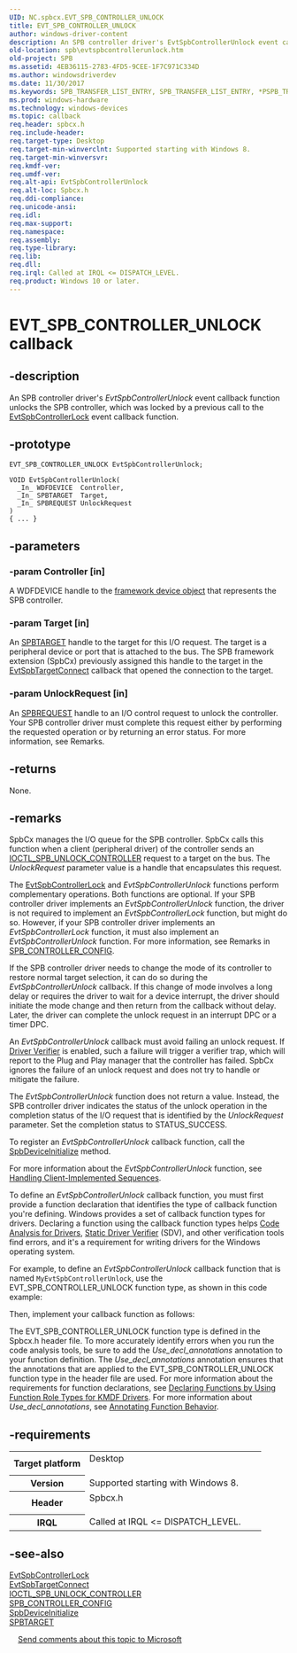 ```yaml
---
UID: NC.spbcx.EVT_SPB_CONTROLLER_UNLOCK
title: EVT_SPB_CONTROLLER_UNLOCK
author: windows-driver-content
description: An SPB controller driver's EvtSpbControllerUnlock event callback function unlocks the SPB controller, which was locked by a previous call to the EvtSpbControllerLock event callback function.
old-location: spb\evtspbcontrollerunlock.htm
old-project: SPB
ms.assetid: 4EB36115-2783-4FD5-9CEE-1F7C971C334D
ms.author: windowsdriverdev
ms.date: 11/30/2017
ms.keywords: SPB_TRANSFER_LIST_ENTRY, SPB_TRANSFER_LIST_ENTRY, *PSPB_TRANSFER_LIST_ENTRY
ms.prod: windows-hardware
ms.technology: windows-devices
ms.topic: callback
req.header: spbcx.h
req.include-header: 
req.target-type: Desktop
req.target-min-winverclnt: Supported starting with Windows 8.
req.target-min-winversvr: 
req.kmdf-ver: 
req.umdf-ver: 
req.alt-api: EvtSpbControllerUnlock
req.alt-loc: Spbcx.h
req.ddi-compliance: 
req.unicode-ansi: 
req.idl: 
req.max-support: 
req.namespace: 
req.assembly: 
req.type-library: 
req.lib: 
req.dll: 
req.irql: Called at IRQL <= DISPATCH_LEVEL.
req.product: Windows 10 or later.
---
```


# EVT_SPB_CONTROLLER_UNLOCK callback



## -description
An SPB controller driver's <i>EvtSpbControllerUnlock</i> event callback function unlocks the SPB controller, which was locked by a previous call to the <a href="https://msdn.microsoft.com/E08674F1-CE63-464B-9C70-96F93C574753">EvtSpbControllerLock</a> event callback function.


## -prototype

````
EVT_SPB_CONTROLLER_UNLOCK EvtSpbControllerUnlock;

VOID EvtSpbControllerUnlock(
  _In_ WDFDEVICE  Controller,
  _In_ SPBTARGET  Target,
  _In_ SPBREQUEST UnlockRequest
)
{ ... }
````


## -parameters

### -param Controller [in]

A WDFDEVICE handle to the <a href="kmdf.creating_a_framework_device_object">framework device object</a> that represents the SPB controller.

### -param Target [in]

An <a href="buses.spbtarget_object_handle">SPBTARGET</a> handle to the target for this I/O request. The target is a peripheral device or port that is attached to the bus. The SPB framework extension (SpbCx) previously assigned this handle to the target in the <a href="https://msdn.microsoft.com/D90DD169-A989-4D08-B1B8-BDE7EC9B7A82">EvtSpbTargetConnect</a> callback that opened the connection to the target.

### -param UnlockRequest [in]

An <a href="buses.spbrequest_object_handle">SPBREQUEST</a> handle to an I/O control request to unlock the controller. Your SPB controller driver must complete this request either by performing the requested operation or by returning an error status. For more information, see Remarks.

## -returns
None.

## -remarks
SpbCx manages the I/O queue for the SPB controller. SpbCx calls this function when a client (peripheral driver) of the controller sends an <a href="https://msdn.microsoft.com/library/windows/hardware/hh450859">IOCTL_SPB_UNLOCK_CONTROLLER</a> request to a target on the bus. The <i>UnlockRequest</i> parameter value is a handle that encapsulates this request.

The <a href="https://msdn.microsoft.com/E08674F1-CE63-464B-9C70-96F93C574753">EvtSpbControllerLock</a> and <i>EvtSpbControllerUnlock</i> functions perform complementary operations. Both functions are optional. If your SPB controller driver implements an <i>EvtSpbControllerUnlock</i> function, the driver is not required to implement an <i>EvtSpbControllerLock</i> function, but might do so. However, if your SPB controller driver implements an <i>EvtSpbControllerLock</i> function, it must also implement an <i>EvtSpbControllerUnlock</i> function. For more information, see Remarks in <a href="https://msdn.microsoft.com/library/windows/hardware/hh406206">SPB_CONTROLLER_CONFIG</a>.

If the SPB controller driver needs to change the mode of its controller to restore normal target selection, it can do so during the <i>EvtSpbControllerUnlock</i> callback.  If this change of mode involves a long delay or requires the driver to wait for a device interrupt, the driver should initiate the mode change and then return from the callback without delay. Later, the driver can complete the unlock request in an interrupt DPC or a timer DPC.

An <i>EvtSpbControllerUnlock</i> callback must avoid failing an unlock request. If <a href="https://msdn.microsoft.com/library/windows/hardware/ff557262">Driver Verifier</a> is enabled, such a failure  will trigger a verifier trap, which will report to the Plug and Play manager that the controller has failed.  SpbCx ignores the failure of an unlock request and does not try to handle or mitigate the failure.

The <i>EvtSpbControllerUnlock</i> function does not return a value. Instead, the SPB controller driver indicates the status of the unlock operation in the completion status of the I/O request that is identified by the <i>UnlockRequest</i> parameter. Set the completion status to STATUS_SUCCESS.

To register an <i>EvtSpbControllerUnlock</i> callback function, call the <a href="https://msdn.microsoft.com/library/windows/hardware/hh450919">SpbDeviceInitialize</a> method.

For more information about the <i>EvtSpbControllerUnlock</i> function, see <a href="https://msdn.microsoft.com/C1DED853-059D-481F-A524-E50772072018">Handling Client-Implemented Sequences</a>.

To define an <i>EvtSpbControllerUnlock</i> callback function, you must first provide a function declaration that identifies the type of callback function you're defining. Windows provides a set of callback function types for drivers. Declaring a function using the callback function types helps <a href="https://msdn.microsoft.com/2F3549EF-B50F-455A-BDC7-1F67782B8DCA">Code Analysis for Drivers</a>, <a href="https://msdn.microsoft.com/74feeb16-387c-4796-987a-aff3fb79b556">Static Driver Verifier</a> (SDV), and other verification tools find errors, and it's a requirement for writing drivers for the Windows operating system.

For example, to define an <i>EvtSpbControllerUnlock</i> callback function that is named <code>MyEvtSpbControllerUnlock</code>, use the EVT_SPB_CONTROLLER_UNLOCK function type, as shown in this code example:

Then, implement your callback function as follows:

The EVT_SPB_CONTROLLER_UNLOCK function type is defined in the Spbcx.h header file. To more accurately identify errors when you run the code analysis tools, be sure to add the _Use_decl_annotations_ annotation to your function definition. The _Use_decl_annotations_ annotation ensures that the annotations that are applied to the EVT_SPB_CONTROLLER_UNLOCK function type in the header file are used. For more information about the requirements for function declarations, see <a href="https://msdn.microsoft.com/73a408ba-0219-4fde-8dad-ca330e4e67c3">Declaring Functions by Using Function Role Types for KMDF Drivers</a>. For more information about _Use_decl_annotations_, see <a href="http://go.microsoft.com/fwlink/p/?linkid=286697">Annotating Function Behavior</a>.

## -requirements
<table>
<tr>
<th width="30%">
Target platform
</th>
<td width="70%">
<dl>
<dt>Desktop</dt>
</dl>
</td>
</tr>
<tr>
<th width="30%">
Version
</th>
<td width="70%">
Supported starting with Windows 8.
</td>
</tr>
<tr>
<th width="30%">
Header
</th>
<td width="70%">
<dl>
<dt>Spbcx.h</dt>
</dl>
</td>
</tr>
<tr>
<th width="30%">
IRQL
</th>
<td width="70%">
Called at IRQL &lt;= DISPATCH_LEVEL.
</td>
</tr>
</table>

## -see-also
<dl>
<dt>
<a href="https://msdn.microsoft.com/E08674F1-CE63-464B-9C70-96F93C574753">EvtSpbControllerLock</a>
</dt>
<dt>
<a href="https://msdn.microsoft.com/D90DD169-A989-4D08-B1B8-BDE7EC9B7A82">EvtSpbTargetConnect</a>
</dt>
<dt>
<a href="https://msdn.microsoft.com/library/windows/hardware/hh450859">IOCTL_SPB_UNLOCK_CONTROLLER</a>
</dt>
<dt>
<a href="https://msdn.microsoft.com/library/windows/hardware/hh406206">SPB_CONTROLLER_CONFIG</a>
</dt>
<dt>
<a href="https://msdn.microsoft.com/library/windows/hardware/hh450919">SpbDeviceInitialize</a>
</dt>
<dt>
<a href="buses.spbtarget_object_handle">SPBTARGET</a>
</dt>
</dl>
 
 
<a href="mailto:wsddocfb@microsoft.com?subject=Documentation%20feedback [SPB\buses]:%20EVT_SPB_CONTROLLER_UNLOCK callback function%20 RELEASE:%20(11/30/2017)&amp;body=%0A%0APRIVACY STATEMENT%0A%0AWe use your feedback to improve the documentation. We don't use your email address for any other purpose, and we'll remove your email address from our system after the issue that you're reporting is fixed. While we're working to fix this issue, we might send you an email message to ask for more info. Later, we might also send you an email message to let you know that we've addressed your feedback.%0A%0AFor more info about Microsoft's privacy policy, see http://privacy.microsoft.com/en-us/default.aspx." title="Send comments about this topic to Microsoft">Send comments about this topic to Microsoft</a>
